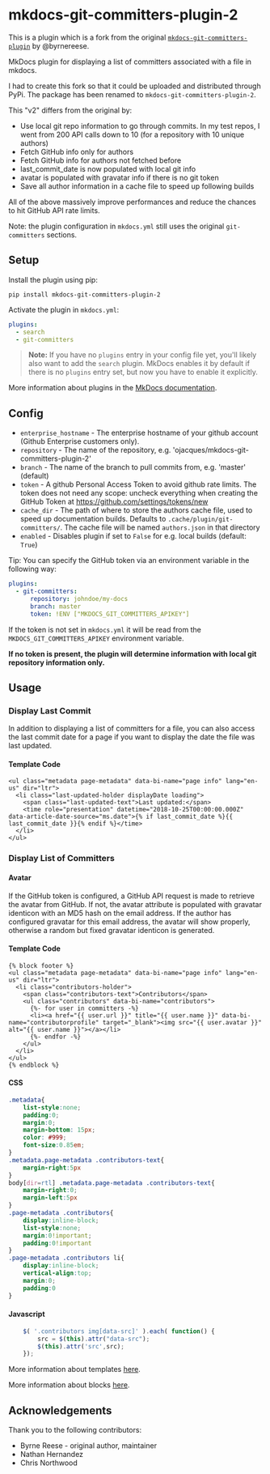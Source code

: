 # mkdocs-git-committers-plugin-2

This is a plugin which is a fork from the original [`mkdocs-git-committers-plugin`](https://github.com/byrnereese/mkdocs-git-committers-plugin) by @byrnereese.

MkDocs plugin for displaying a list of committers associated with a file in mkdocs.

I had to create this fork so that it could be uploaded and distributed through PyPi. The package has been renamed to `mkdocs-git-committers-plugin-2`.

This "v2" differs from the original by:

* Use local git repo information to go through commits. In my test repos, I went from 200 API calls down to 10 (for a repository with 10 unique authors)
* Fetch GitHub info only for authors
* Fetch GitHub info for authors not fetched before
* last_commit_date is now populated with local git info
* avatar is populated with gravatar info if there is no git token
* Save all author information in a cache file to speed up following builds

All of the above massively improve performances and reduce the chances to hit GitHub API rate limits.

Note: the plugin configuration in `mkdocs.yml` still uses the original `git-committers` sections.

## Setup

Install the plugin using pip:

`pip install mkdocs-git-committers-plugin-2`

Activate the plugin in `mkdocs.yml`:
```yaml
plugins:
  - search
  - git-committers
```

> **Note:** If you have no `plugins` entry in your config file yet, you'll likely also want to add the `search` plugin. MkDocs enables it by default if there is no `plugins` entry set, but now you have to enable it explicitly.

More information about plugins in the [MkDocs documentation][mkdocs-plugins].

## Config

* `enterprise_hostname` - The enterprise hostname of your github account (Github Enterprise customers only).
* `repository` - The name of the repository, e.g. 'ojacques/mkdocs-git-committers-plugin-2'
* `branch` - The name of the branch to pull commits from, e.g. 'master' (default)
* `token` - A github Personal Access Token to avoid github rate limits. The token does not need any scope: uncheck everything when creating the GitHub Token at https://github.com/settings/tokens/new
* `cache_dir` - The path of where to store the authors cache file, used to speed up documentation builds. Defaults to `.cache/plugin/git-committers/`. The cache file will be named `authors.json` in that directory
* `enabled` - Disables plugin if set to `False` for e.g. local builds (default: `True`)

Tip: You can specify the GitHub token via an environment variable in the following way:

```yaml
plugins:
  - git-committers:
      repository: johndoe/my-docs
      branch: master
      token: !ENV ["MKDOCS_GIT_COMMITTERS_APIKEY"]
```

If the token is not set in `mkdocs.yml` it will be read from the `MKDOCS_GIT_COMMITTERS_APIKEY` environment variable.

**If no token is present, the plugin will determine information with local git repository information only.**

## Usage

### Display Last Commit

In addition to displaying a list of committers for a file, you can also access
the last commit date for a page if you want to display the date the file was
last updated.

#### Template Code

```django hljs
<ul class="metadata page-metadata" data-bi-name="page info" lang="en-us" dir="ltr">
  <li class="last-updated-holder displayDate loading">
    <span class="last-updated-text">Last updated:</span>
    <time role="presentation" datetime="2018-10-25T00:00:00.000Z" data-article-date-source="ms.date">{% if last_commit_date %}{{ last_commit_date }}{% endif %}</time>
  </li>
</ul>
```

### Display List of Committers

#### Avatar

If the GitHub token is configured, a GitHub API request is made to retrieve the
avatar from GitHub. If not, the avatar attribute is populated with gravatar
identicon with an MD5 hash on the email address. If the author has configured
gravatar for this email address, the avatar will show properly, otherwise a
random but fixed gravatar identicon is generated.

#### Template Code

```django hljs
{% block footer %}
<ul class="metadata page-metadata" data-bi-name="page info" lang="en-us" dir="ltr">
  <li class="contributors-holder">
    <span class="contributors-text">Contributors</span>
    <ul class="contributors" data-bi-name="contributors">
      {%- for user in committers -%}
      <li><a href="{{ user.url }}" title="{{ user.name }}" data-bi-name="contributorprofile" target="_blank"><img src="{{ user.avatar }}" alt="{{ user.name }}"></a></li>
      {%- endfor -%}
    </ul>
  </li>
</ul>
{% endblock %}
```

#### CSS

```css
.metadata{
    list-style:none;
    padding:0;
    margin:0;
    margin-bottom: 15px;
    color: #999;
    font-size:0.85em;
}
.metadata.page-metadata .contributors-text{
    margin-right:5px
}
body[dir=rtl] .metadata.page-metadata .contributors-text{
    margin-right:0;
    margin-left:5px
}
.page-metadata .contributors{
    display:inline-block;
    list-style:none;
    margin:0!important;
    padding:0!important
}
.page-metadata .contributors li{
    display:inline-block;
    vertical-align:top;
    margin:0;
    padding:0
}
```

#### Javascript

```javascript
    $( '.contributors img[data-src]' ).each( function() {
        src = $(this).attr("data-src");
        $(this).attr('src',src);
    });
```

More information about templates [here][mkdocs-template].

More information about blocks [here][mkdocs-block].

[mkdocs-plugins]: http://www.mkdocs.org/user-guide/plugins/
[mkdocs-template]: https://www.mkdocs.org/user-guide/custom-themes/#template-variables
[mkdocs-block]: https://www.mkdocs.org/user-guide/styling-your-docs/#overriding-template-blocks

## Acknowledgements

Thank you to the following contributors:

* Byrne Reese - original author, maintainer
* Nathan Hernandez
* Chris Northwood
